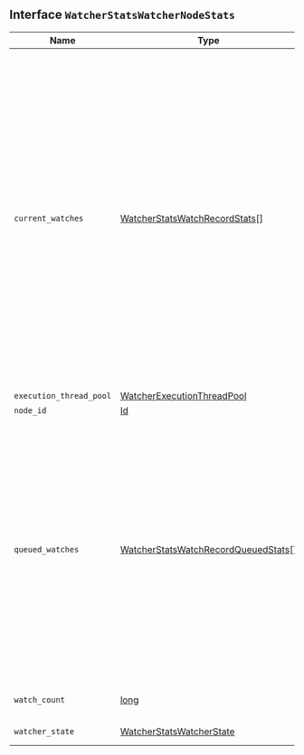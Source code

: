## Interface `WatcherStatsWatcherNodeStats`

| Name | Type | Description |
| - | - | - |
| `current_watches` | [WatcherStatsWatchRecordStats](./WatcherStatsWatchRecordStats.md)[] | The current executing watches metric gives insight into the watches that are currently being executed by Watcher. Additional information is shared per watch that is currently executing. This information includes the `watch_id`, the time its execution started and its current execution phase. To include this metric, the `metric` option should be set to `current_watches` or `_all`. In addition you can also specify the `emit_stacktraces=true` parameter, which adds stack traces for each watch that is being run. These stack traces can give you more insight into an execution of a watch. |
| `execution_thread_pool` | [WatcherExecutionThreadPool](./WatcherExecutionThreadPool.md) | &nbsp; |
| `node_id` | [Id](./Id.md) | &nbsp; |
| `queued_watches` | [WatcherStatsWatchRecordQueuedStats](./WatcherStatsWatchRecordQueuedStats.md)[] | Watcher moderates the execution of watches such that their execution won't put too much pressure on the node and its resources. If too many watches trigger concurrently and there isn't enough capacity to run them all, some of the watches are queued, waiting for the current running watches to finish.s The queued watches metric gives insight on these queued watches. To include this metric, the `metric` option should include `queued_watches` or `_all`. |
| `watch_count` | [long](./long.md) | The number of watches currently registered. |
| `watcher_state` | [WatcherStatsWatcherState](./WatcherStatsWatcherState.md) | The current state of Watcher. |

